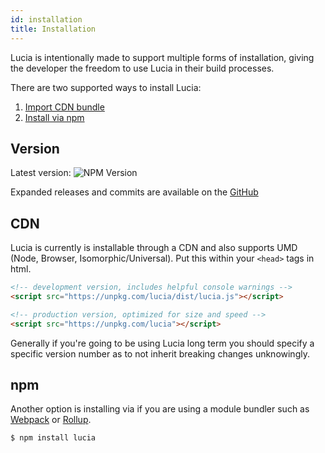 ```yaml
---
id: installation
title: Installation
---
```


Lucia is intentionally made to support multiple forms of installation, giving the developer the freedom to use Lucia in their build processes.

There are two supported ways to install Lucia:

1. [Import CDN bundle](#cdn)
2. [Install via npm](#npm)

## Version

Latest version: ![NPM Version](https://img.shields.io/npm/v/lucia?color=7460E1&labelColor=1D1E32&style=flat-square)

Expanded releases and commits are available on the [GitHub](https://github.com/aidenybai/lucia/releases)

## CDN 

Lucia is currently is installable through a CDN and also supports UMD (Node, Browser, Isomorphic/Universal). Put this within your `<head>` tags in html.

```html
<!-- development version, includes helpful console warnings -->
<script src="https://unpkg.com/lucia/dist/lucia.js"></script>
```

```html
<!-- production version, optimized for size and speed -->
<script src="https://unpkg.com/lucia"></script>
```

Generally if you're going to be using Lucia long term you should specify a specific version number as to not inherit breaking changes unknowingly.

## npm

Another option is installing via if you are using a module bundler such as [Webpack](https://webpack.js.org/) or [Rollup](https://rollupjs.org).

```sh
$ npm install lucia
```
